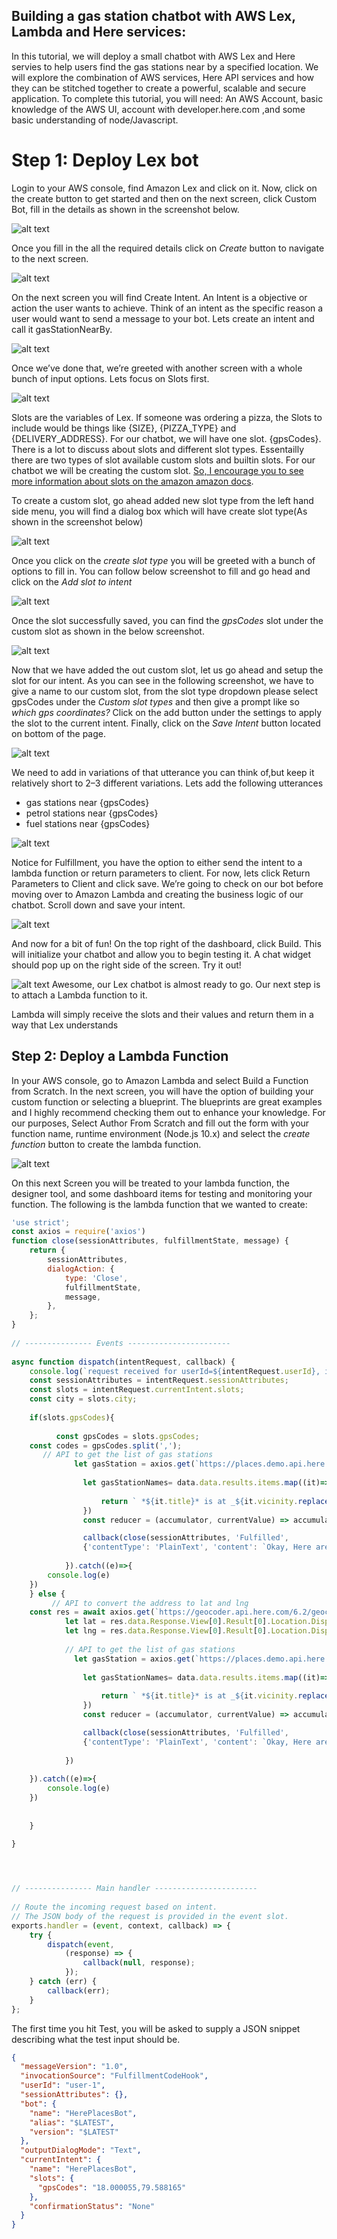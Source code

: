 ## Building a gas station chatbot with AWS Lex, Lambda and Here services:

In this tutorial, we will deploy a small chatbot with AWS Lex and Here servies to help users find the gas stations near by a specified location. We will explore the combination of AWS services, Here API services and how they can be stitched together to create a powerful, scalable and secure application. To complete this tutorial, you will need: An AWS Account, basic knowledge of the AWS UI, account with developer.here.com ,and some basic understanding of node/Javascript.

# Step 1: Deploy Lex bot

Login to your AWS console, find Amazon Lex and click on it. Now, click on the create button to get started and then on the next screen, click Custom Bot, fill in the details as shown in the screenshot below.

![alt text](screenshots/step1.png "Step 1: Deploy Lex bot")

Once you fill in the all the required details click on *Create*
button to navigate to the next screen. 

![alt text](screenshots/step2.png "Create Intent")

On the next screen you will find Create Intent. An Intent is a objective or action the user wants to achieve. Think of an intent as the specific reason a user would want to send a message to your bot. Lets create an intent and call it gasStationNearBy. 

![alt text](screenshots/step3.png "Create Intent")

Once we’ve done that, we’re greeted with another screen with a whole bunch of input options. Lets focus on Slots first.

![alt text](screenshots/step4.png "Slots")

Slots are the variables of Lex. If someone was ordering a pizza, the Slots to include would be things like {SIZE}, {PIZZA_TYPE} and {DELIVERY_ADDRESS}. For our chatbot, we will have one slot. {gpsCodes}. There is a lot to discuss about slots and different slot types. Essentailly there are two types of slot available custom slots and builtin slots. For our chatbot we will be creating the custom slot. <a href="https://docs.aws.amazon.com/lex/latest/dg/howitworks-builtins-slots.html">So, I encourage you to see more information about slots on the amazon amazon docs</a>.

To create a custom slot, go ahead added new slot type from the left hand side menu, you will find a dialog box which will have create slot type(As shown in the screenshot below)

![alt text](screenshots/step5.png "Creating Custom Slots")

Once you click on the *create slot type* you will be greeted with a bunch of options to fill in. You can follow below screenshot to fill and go head and click on the *Add slot to intent*

![alt text](screenshots/step6.png "Creating Custom Slots")

Once the slot successfully saved, you can find the *gpsCodes* slot under the custom slot as shown in the below screenshot.

![alt text](screenshots/step7.png "selecting the custom slot to the intent")

Now that we have added the out custom slot, let us go ahead and setup the slot for our intent. As you can see in the following screenshot, we have to give a name to our custom slot, from the slot type dropdown please select gpsCodes under the *Custom slot types* and then give a prompt like so _which gps coordinates?_ Click on the add button under the settings to apply the slot to the current intent. Finally, click on the *Save Intent* button located on bottom of the page.

![alt text](screenshots/step8.png "applying the slot to the intent")

We need to add in variations of that utterance you can think of,but keep it relatively short to 2–3 different variations. Lets add the following utterances

* gas stations near {gpsCodes}
* petrol stations near {gpsCodes}
* fuel stations near {gpsCodes}

![alt text](screenshots/step9.png "Adding uttetances")

Notice for Fulfillment, you have the option to either send the intent to a lambda function or return parameters to client. For now, lets click Return Parameters to Client and click save. We’re going to check on our bot before moving over to Amazon Lambda and creating the business logic of our chatbot. Scroll down and save your intent.

![alt text](screenshots/step10.png "Adding Fulfillment")

And now for a bit of fun! On the top right of the dashboard, click Build. This will initialize your chatbot and allow you to begin testing it. A chat widget should pop up on the right side of the screen. Try it out!

![alt text](screenshots/step11.png "Building and testing the bot")
Awesome, our Lex chatbot is almost ready to go. Our next step is to attach a Lambda function to it.

Lambda will simply receive the slots and their values and return them in a way that Lex understands

## Step 2: Deploy a Lambda Function

In your AWS console, go to Amazon Lambda and select Build a Function from Scratch. In the next screen, you will have the option of building your custom function or selecting a blueprint. The blueprints are great examples and I highly recommend checking them out to enhance your knowledge. For our purposes, Select Author From Scratch and fill out the form with your function name, runtime environment (Node.js 10.x) and select the *create function* button to create the lambda function.


![alt text](screenshots/step12.png "creating lambda function")

On this next Screen you will be treated to your lambda function, the designer tool, and some dashboard items for testing and monitoring your function. The following is the lambda function that we wanted to create:

```javascript
'use strict';
const axios = require('axios')     
function close(sessionAttributes, fulfillmentState, message) {
    return {
        sessionAttributes,
        dialogAction: {
            type: 'Close',
            fulfillmentState,
            message,
        },
    };
}
 
// --------------- Events -----------------------
 
async function dispatch(intentRequest, callback) {
    console.log(`request received for userId=${intentRequest.userId}, intentName=${intentRequest.currentIntent.name}`);
    const sessionAttributes = intentRequest.sessionAttributes;
    const slots = intentRequest.currentIntent.slots;
    const city = slots.city;
 
    if(slots.gpsCodes){
        
          const gpsCodes = slots.gpsCodes;
    const codes = gpsCodes.split(',');
       // API to get the list of gas stations
              let gasStation = axios.get(`https://places.demo.api.here.com/places/v1/discover/search?at=${codes[0].trim()},${codes[1].trim()}&q=petrol-station&app_id=MMRyT9PioGx6DeImyPie&app_code=SB7YD1dqPH40vz-lSJE19g`, {}).then((data)=>{
                 
                let gasStationNames= data.data.results.items.map((it)=>{
                    
                    return ` *${it.title}* is at _${it.vicinity.replace("<br/>"," ")}_`+"\n"
                })
                const reducer = (accumulator, currentValue) => accumulator + currentValue;

                callback(close(sessionAttributes, 'Fulfilled',
                {'contentType': 'PlainText', 'content': `Okay, Here are the list of gas stations ${"\n"}${gasStationNames.reduce(reducer)}`}));
                
            }).catch((e)=>{
        console.log(e)
    })  
    } else {
         // API to convert the address to lat and lng 
    const res = await axios.get(`https://geocoder.api.here.com/6.2/geocode.json?app_id=MMRyT9PioGx6DeImyPie&app_code=SB7YD1dqPH40vz-lSJE19g&searchtext=${city}`, {}).then((res)=>{
            let lat = res.data.Response.View[0].Result[0].Location.DisplayPosition.Latitude;
            let lng = res.data.Response.View[0].Result[0].Location.DisplayPosition.Longitude
            
            // API to get the list of gas stations
              let gasStation = axios.get(`https://places.demo.api.here.com/places/v1/discover/search?at=${lat},${lng}&q=petrol-station&app_id=MMRyT9PioGx6DeImyPie&app_code=SB7YD1dqPH40vz-lSJE19g`, {}).then((data)=>{
                 
                let gasStationNames= data.data.results.items.map((it)=>{
                    
                    return ` *${it.title}* is at _${it.vicinity.replace("<br/>"," ")}_`+"\n"
                })
                const reducer = (accumulator, currentValue) => accumulator + currentValue;

                callback(close(sessionAttributes, 'Fulfilled',
                {'contentType': 'PlainText', 'content': `Okay, Here are the list of gas stations near by ${city}${"\n"}${gasStationNames.reduce(reducer)}`}));
                
            })
           
    }).catch((e)=>{
        console.log(e)
    })
   
   
    }
    
}




// --------------- Main handler -----------------------
 
// Route the incoming request based on intent.
// The JSON body of the request is provided in the event slot.
exports.handler = (event, context, callback) => {
    try {
        dispatch(event,
            (response) => {
                callback(null, response);
            });
    } catch (err) {
        callback(err);
    }
};
```


The first time you hit Test, you will be asked to supply a JSON snippet describing what the test input should be.

``` json
{
  "messageVersion": "1.0",
  "invocationSource": "FulfillmentCodeHook",
  "userId": "user-1",
  "sessionAttributes": {},
  "bot": {
    "name": "HerePlacesBot",
    "alias": "$LATEST",
    "version": "$LATEST"
  },
  "outputDialogMode": "Text",
  "currentIntent": {
    "name": "HerePlacesBot",
    "slots": {
      "gpsCodes": "18.000055,79.588165"
    },
    "confirmationStatus": "None"
  }
}
```

